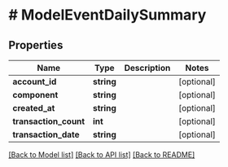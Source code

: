 # # ModelEventDailySummary

## Properties

Name | Type | Description | Notes
------------ | ------------- | ------------- | -------------
**account_id** | **string** |  | [optional]
**component** | **string** |  | [optional]
**created_at** | **string** |  | [optional]
**transaction_count** | **int** |  | [optional]
**transaction_date** | **string** |  | [optional]

[[Back to Model list]](../../README.md#models) [[Back to API list]](../../README.md#endpoints) [[Back to README]](../../README.md)
